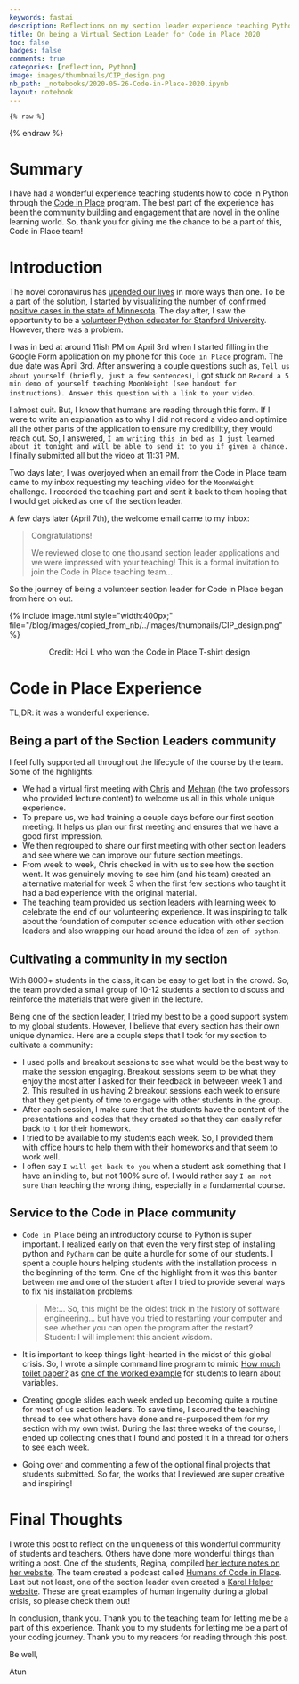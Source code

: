 ```yaml
---
keywords: fastai
description: Reflections on my section leader experience teaching Python through Code in Place program sponsored by Stanford University  
title: On being a Virtual Section Leader for Code in Place 2020  
toc: false  
badges: false  
comments: true  
categories: [reflection, Python]  
image: images/thumbnails/CIP_design.png  
nb_path: _notebooks/2020-05-26-Code-in-Place-2020.ipynb
layout: notebook
---
```


<!--
#################################################
### THIS FILE WAS AUTOGENERATED! DO NOT EDIT! ###
#################################################
# file to edit: _notebooks/2020-05-26-Code-in-Place-2020.ipynb
-->

<div class="container" id="notebook-container">
        
    {% raw %}
    
<div class="cell border-box-sizing code_cell rendered">

</div>
    {% endraw %}

<div class="cell border-box-sizing text_cell rendered"><div class="inner_cell">
<div class="text_cell_render border-box-sizing rendered_html">
<h1 id="Summary">Summary<a class="anchor-link" href="#Summary"> </a></h1><p>I have had a wonderful experience teaching students how to code in Python through the <a href="https://engineering.stanford.edu/news/free-coding-education-time-covid-19">Code in Place</a> program. The best part of the experience has been the community building and engagement that are novel in the online learning world. So, thank you for giving me the chance to be a part of this, Code in Place team!</p>

</div>
</div>
</div>
<div class="cell border-box-sizing text_cell rendered"><div class="inner_cell">
<div class="text_cell_render border-box-sizing rendered_html">
<h1 id="Introduction">Introduction<a class="anchor-link" href="#Introduction"> </a></h1><p>The novel coronavirus has <a href="https://www.wired.com/story/an-oral-history-of-the-day-everything-changed-coronavirus/">upended our lives</a> in more ways than one. To be a part of the solution, I started by visualizing <a href="https://atunanggara.github.io/blog/jupyter/covid-19/altair/2020/04/02/covid-19-dataset.html">the number of confirmed positive cases in the state of Minnesota</a>. The day after, I saw the opportunity to be a <a href="https://engineering.stanford.edu/news/free-coding-education-time-covid-19">volunteer Python educator for Stanford University</a>. However, there was a problem.</p>
<p>I was in bed at around 11ish PM on April 3rd when I started filling in the Google Form application on my phone for this <code>Code in Place</code> program. The due date was April 3rd. After answering a couple questions such as, <code>Tell us about yourself (briefly, just a few sentences)</code>, I got stuck on <code>Record a 5 min demo of yourself teaching MoonWeight (see handout for instructions). Answer this question with a link to your video</code>.</p>
<p>I almost quit. But, I know that humans are reading through this form. If I were to write an explanation as to why I did not record a video and optimize all the other parts of the application to ensure my credibility, they would reach out. So, I answered, <code>I am writing this in bed as I just learned about it tonight and will be able to send it to you if given a chance.</code> I finally submitted all but the video at 11:31 PM.</p>
<p>Two days later, I was overjoyed when an email from the Code in Place team came to my inbox requesting my teaching video for the <code>MoonWeight</code> challenge. I recorded the teaching part and sent it back to them hoping that I would get picked as one of the section leader.</p>
<p>A few days later (April 7th), the welcome email came to my inbox:</p>
<blockquote><p>Congratulations!</p>
<p>We reviewed close to one thousand section leader applications and we were impressed with your teaching! This is a formal invitation to join the Code in Place teaching team...</p>
</blockquote>
<p>So the journey of being a volunteer section leader for Code in Place began from here on out.</p>
<p>{% include image.html style="width:400px;" file="/blog/images/copied_from_nb/../images/thumbnails/CIP_design.png" %}  <p style="text-align: center;"> Credit: Hoi L who won the Code in Place T-shirt design</p></p>

</div>
</div>
</div>
<div class="cell border-box-sizing text_cell rendered"><div class="inner_cell">
<div class="text_cell_render border-box-sizing rendered_html">
<h1 id="Code-in-Place-Experience">Code in Place Experience<a class="anchor-link" href="#Code-in-Place-Experience"> </a></h1><p>TL;DR: it was a wonderful experience.</p>
<h2 id="Being-a-part-of-the-Section-Leaders-community">Being a part of the Section Leaders community<a class="anchor-link" href="#Being-a-part-of-the-Section-Leaders-community"> </a></h2><p>I feel fully supported all throughout the lifecycle of the course by the team. Some of the highlights:</p>
<ul>
<li>We had a virtual first meeting with <a href="https://stanford.edu/~cpiech/bio/index.html">Chris</a> and <a href="http://robotics.stanford.edu/~sahami/bio.html">Mehran</a> (the two professors who provided lecture content) to welcome us all in this whole unique experience.  </li>
<li>To prepare us, we had training a couple days before our first section meeting. It helps us plan our first meeting and ensures that we have a good first impression.  </li>
<li>We then regrouped to share our first meeting with other section leaders and see where we can improve our future section meetings.    </li>
<li>From week to week, Chris checked in with us to see how the section went. It was genuinely moving to see him (and his team) created an alternative material for week 3 when the first few sections who taught it had a bad experience with the original material.  </li>
<li>The teaching team provided us section leaders with learning week to celebrate the end of our volunteering experience. It was inspiring to talk about the foundation of computer science education with other section leaders and also wrapping our head around the idea of <code>zen of python</code>.  </li>
</ul>
<h2 id="Cultivating-a-community-in-my-section">Cultivating a community in my section<a class="anchor-link" href="#Cultivating-a-community-in-my-section"> </a></h2><p>With 8000+ students in the class, it can be easy to get lost in the crowd. So, the team provided a small group of 10-12 students a section to discuss and reinforce the materials that were given in the lecture.</p>
<p>Being one of the section leader, I tried my best to be a good support system to my global students. However, I believe that every section has their own unique dynamics. Here are a couple steps that I took for my section to cultivate a community:</p>
<ul>
<li>I used polls and breakout sessions to see what would be the best way to make the session engaging. Breakout sessions seem to be what they enjoy the most after I asked for their feedback in betweeen week 1 and 2. This resulted in us having 2 breakout sessions each week to ensure that they get plenty of time to engage with other students in the group.  </li>
<li>After each session, I make sure that the students have the content of the presentations and codes that they created so that they can easily refer back to it for their homework.  </li>
<li>I tried to be available to my students each week. So, I provided them with office hours to help them with their homeworks and that seem to work well.  </li>
<li>I often say <code>I will get back to you</code> when a student ask something that I have an inkling to, but not 100% sure of. I would rather say <code>I am not sure</code> than teaching the wrong thing, especially in a fundamental course.  </li>
</ul>
<h2 id="Service-to-the-Code-in-Place-community">Service to the Code in Place community<a class="anchor-link" href="#Service-to-the-Code-in-Place-community"> </a></h2><ul>
<li><code>Code in Place</code> being an introductory course to Python is super important. I realized early on that even the very first step of installing python and <code>PyCharm</code> can be quite a hurdle for some of our students. I spent a couple hours helping students with the installation process in the beginning of the term. One of the highlight from it was this banter between me and one of the student after I tried to provide several ways to fix his installation problems:  <blockquote><p>Me:... So, this might be the oldest trick in the history of software engineering... but have you tried to restarting your computer and see whether you can open the program after the restart?  <br>  Student: I will implement this ancient wisdom.</p>
</blockquote>
</li>
</ul>
<ul>
<li><p>It is important to keep things light-hearted in the midst of this global crisis. So, I wrote a simple command line program to mimic <a href="https://howmuchtoiletpaper.com/">How much toilet paper?</a> as <a href="https://compedu.stanford.edu/codeinplace/v1/#/example/how-much-TP">one of the worked example</a> for students to learn about variables.</p>
</li>
<li><p>Creating google slides each week ended up becoming quite a routine for most of us section leaders. To save time, I scoured the teaching thread to see what others have done and re-purposed them for my section with my own twist. During the last three weeks of the course, I ended up collecting ones that I found and posted it in a thread for others to see each week.</p>
</li>
<li><p>Going over and commenting a few of the optional final projects that students submitted. So far, the works that I reviewed are super creative and inspiring!</p>
</li>
</ul>

</div>
</div>
</div>
<div class="cell border-box-sizing text_cell rendered"><div class="inner_cell">
<div class="text_cell_render border-box-sizing rendered_html">
<h1 id="Final-Thoughts">Final Thoughts<a class="anchor-link" href="#Final-Thoughts"> </a></h1><p>I wrote this post to reflect on the uniqueness of this wonderful community of students and teachers. Others have done more wonderful things than writing a post. One of the students, Regina, compiled <a href="https://www.rpgbx.com/python">her lecture notes on her website</a>. The team created a podcast called <a href="https://anchor.fm/code-in-place">Humans of Code in Place</a>. Last but not least, one of the section leader even created a <a href="https://karelhelper.com/">Karel Helper website</a>. These are great examples of human ingenuity during a global crisis, so please check them out!</p>
<p>In conclusion, thank you. Thank you to the teaching team for letting me be a part of this experience. Thank you to my students for letting me be a part of your coding journey. Thank you to my readers for reading through this post.</p>
<p>Be well,</p>
<p>Atun</p>

</div>
</div>
</div>
</div>
 

